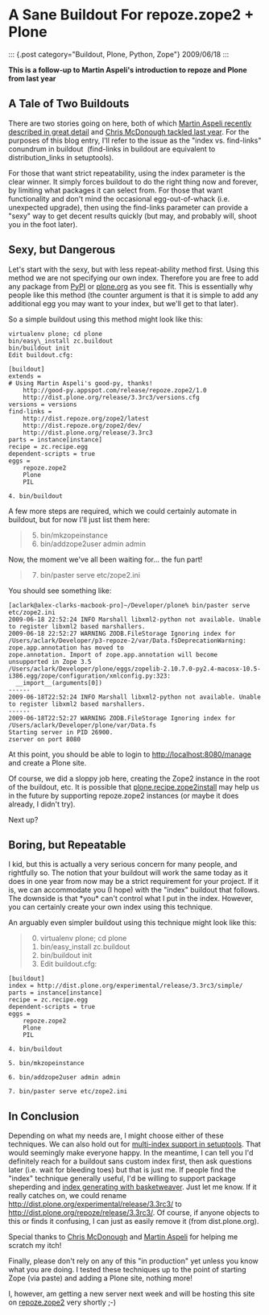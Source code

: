 # A Sane Buildout For repoze.zope2 + Plone

::: {.post category="Buildout, Plone, Python, Zope"}
2009/06/18
:::

**This is a follow-up to Martin Aspeli\'s introduction to repoze and
Plone from last year**

## A Tale of Two Buildouts

There are two stories going on here, both of which [Martin Aspeli
recently described in great
detail](http://www.martinaspeli.net/articles/scrambled-eggs) and [Chris
McDonough tackled last
year](http://plope.com/Members/chrism/distribution_links_considered_harmful).
For the purposes of this blog entry, I\'ll refer to the issue as the
\"index vs. find-links\" conundrum in buildout  (find-links in buildout
are equivalent to distribution_links in setuptools).

For those that want strict repeatability, using the index parameter is
the clear winner. It simply forces buildout to do the right thing now
and forever, by limiting what packages it can select from. For those
that want functionality and don\'t mind the occasional egg-out-of-whack
(i.e. unexpected upgrade), then using the find-links parameter can
provide a \"sexy\" way to get decent results quickly (but may, and
probably will, shoot you in the foot later).

## Sexy, but Dangerous

Let\'s start with the sexy, but with less repeat-ability method first.
Using this method we are not specifying our own index. Therefore you are
free to add any package from [PyPI](http://pypi.python.org/simple/) or
[plone.org](http://plone.org/products/simple) as you see fit. This is
essentially why people like this method (the counter argument is that it
is simple to add any additional egg you may want to your index, but
we\'ll get to that later).

So a simple buildout using this method might look like this:

    virtualenv plone; cd plone
    bin/easy\_install zc.buildout
    bin/buildout init
    Edit buildout.cfg:

    [buildout]
    extends =
    # Using Martin Aspeli's good-py, thanks!
        http://good-py.appspot.com/release/repoze.zope2/1.0
        http://dist.plone.org/release/3.3rc3/versions.cfg
    versions = versions
    find-links =
        http://dist.repoze.org/zope2/latest
        http://dist.repoze.org/zope2/dev/
        http://dist.plone.org/release/3.3rc3
    parts = instance[instance]
    recipe = zc.recipe.egg
    dependent-scripts = true
    eggs =
        repoze.zope2
        Plone
        PIL

    4. bin/buildout

A few more steps are required, which we could certainly automate in
buildout, but for now I\'ll just list them here:

> 5.  bin/mkzopeinstance
> 6.  bin/addzope2user admin admin

Now, the moment we\'ve all been waiting for... the fun part!

> 7.  bin/paster serve etc/zope2.ini

You should see something like:

    [aclark@alex-clarks-macbook-pro]~/Developer/plone% bin/paster serve etc/zope2.ini
    2009-06-18 22:52:24 INFO Marshall libxml2-python not available. Unable to register libxml2 based marshallers.
    2009-06-18 22:52:27 WARNING ZODB.FileStorage Ignoring index for
    /Users/aclark/Developer/p3-repoze-2/var/Data.fsDeprecationWarning: zope.app.annotation has moved to
    zope.annotation. Import of zope.app.annotation will become
    unsupported in Zope 3.5
    /Users/aclark/Developer/plone/eggs/zopelib-2.10.7.0-py2.4-macosx-10.5-i386.egg/zope/configuration/xmlconfig.py:323:
      __import__(arguments[0])
    ------
    2009-06-18T22:52:24 INFO Marshall libxml2-python not available. Unable to register libxml2 based marshallers.
    ------
    2009-06-18T22:52:27 WARNING ZODB.FileStorage Ignoring index for /Users/aclark/Developer/plone/var/Data.fs
    Starting server in PID 26900.
    zserver on port 8080

At this point, you should be able to login to
<http://localhost:8080/manage> and create a Plone site.

Of course, we did a sloppy job here, creating the Zope2 instance in the
root of the buildout, etc. It is possible that
[plone.recipe.zope2install](http://pypi.python.org/pypi/plone.recipe.zope2instance/3.2)
may help us in the future by supporting repoze.zope2 instances (or maybe
it does already, I didn\'t try).

Next up?

## Boring, but Repeatable

I kid, but this is actually a very serious concern for many people, and
rightfully so. The notion that your buildout will work the same today as
it does in one year from now may be a strict requirement for your
project. If it is, we can accommodate you (I hope) with the \"index\"
buildout that follows. The downside is that \*you\* can\'t control what
I put in the index. However, you can certainly create your own index
using this technique.

An arguably even simpler buildout using this technique might look like
this:

> 0.  virtualenv plone; cd plone
> 1.  bin/easy_install zc.buildout
> 2.  bin/buildout init
> 3.  Edit buildout.cfg:

    [buildout]
    index = http://dist.plone.org/experimental/release/3.3rc3/simple/
    parts = instance[instance]
    recipe = zc.recipe.egg
    dependent-scripts = true
    eggs =
        repoze.zope2
        Plone
        PIL

    4. bin/buildout

    5. bin/mkzopeinstance

    6. bin/addzope2user admin admin

    7. bin/paster serve etc/zope2.ini

## In Conclusion

Depending on what my needs are, I might choose either of these
techniques. We can also hold out for [multi-index support in
setuptools](http://bugs.python.org/setuptools/issue32). That would
seemingly make everyone happy. In the meantime, I can tell you I\'d
definitely reach for a buildout sans custom index first, then ask
questions later (i.e. wait for bleeding toes) but that is just me. If
people find the \"index\" technique generally useful, I\'d be willing to
support package sheperding and [index generating with
basketweaver](http://pypi.python.org/pypi/basketweaver/0.1.2-r6). Just
let me know. If it really catches on, we could rename
<http://dist.plone.org/experimental/release/3.3rc3/> to
<http://dist.plone.org/repoze/release/3.3rc3/>. Of course, if anyone
objects to this or finds it confusing, I can just as easily remove it
(from dist.plone.org).

Special thanks to [Chris McDonough](http://plope.com/) and [Martin
Aspeli](http://www.martinaspeli.net/) for helping me scratch my itch!

Finally, please don\'t rely on any of this \"in production\" yet unless
you know what you are doing. I tested these techniques up to the point
of starting Zope (via paste) and adding a Plone site, nothing more!

I, however, am getting a new server next week and will be hosting this
site on [repoze.zope2](http://repoze.org/quickstart.html#repoze.zope2)
very shortly ;-)
